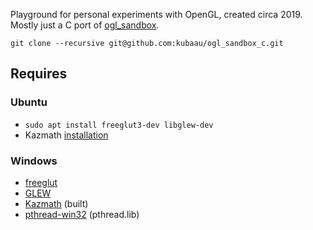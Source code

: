 Playground for personal experiments with OpenGL, created circa 2019. Mostly just a C port of [ogl_sandbox](https://github.com/kubaau/ogl_sandbox).

`git clone --recursive git@github.com:kubaau/ogl_sandbox_c.git`

## Requires

### Ubuntu

- `sudo apt install freeglut3-dev libglew-dev`
- Kazmath [installation](https://github.com/Kazade/kazmath?tab=readme-ov-file#compiling)

### Windows

- [freeglut](https://freeglut.sourceforge.net/index.php#download)
- [GLEW](https://glew.sourceforge.net/)
- [Kazmath](https://github.com/Kazade/kazmath) (built)
- [pthread-win32](https://github.com/GerHobbelt/pthread-win32) (pthread.lib)
